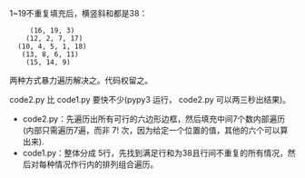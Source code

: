 
1~19不重复填充后，横竖斜和都是38：
```
     (16, 19, 3)
    (12, 2, 7, 17)
  (10, 4, 5, 1, 18)
   (13, 8, 6, 11)
    (15, 14, 9)
```
两种方式暴力遍历解决之。代码权留之。

code2.py 比 code1.py 要快不少(pypy3 运行， code2.py 可以两三秒出结果)。
- code2.py：先遍历出所有可行的六边形边框，然后填充中间7个数内部遍历(内部只需遍历7遍，而非 7! 次，因为给定一个位置的值，其他的六个可以算出来).
- code1.py：整体分成 5行，先找到满足行和为38且行间不重复的所有情况，然后对每种情况作行内的排列组合遍历。

